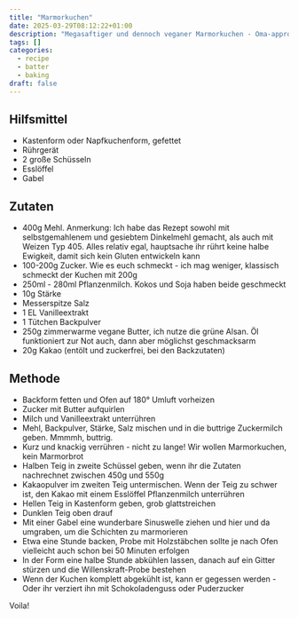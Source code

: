 ```yaml
---
title: "Marmorkuchen"
date: 2025-03-29T08:12:22+01:00
description: "Megasaftiger und dennoch veganer Marmorkuchen - Oma-approved!"
tags: []
categories:
  - recipe
  - batter
  - baking
draft: false
---
```


## Hilfsmittel

- Kastenform oder Napfkuchenform, gefettet
- Rührgerät
- 2 große Schüsseln
- Esslöffel
- Gabel

## Zutaten

- 400g Mehl. Anmerkung: Ich habe das Rezept sowohl mit selbstgemahlenem und gesiebtem Dinkelmehl gemacht, als auch mit Weizen Typ 405. Alles relativ egal, hauptsache ihr rührt keine halbe Ewigkeit, damit sich kein Gluten entwickeln kann
- 100-200g Zucker. Wie es euch schmeckt - ich mag weniger, klassisch schmeckt der Kuchen mit 200g
- 250ml - 280ml Pflanzenmilch. Kokos und Soja haben beide geschmeckt
- 10g Stärke
- Messerspitze Salz
- 1 EL Vanilleextrakt
- 1 Tütchen Backpulver
- 250g zimmerwarme vegane Butter, ich nutze die grüne Alsan. Öl funktioniert zur Not auch, dann aber möglichst geschmacksarm
- 20g Kakao (entölt und zuckerfrei, bei den Backzutaten)

## Methode

- Backform fetten und Ofen auf 180° Umluft vorheizen
- Zucker mit Butter aufquirlen
- Milch und Vanilleextrakt unterrühren
- Mehl, Backpulver, Stärke, Salz mischen und in die buttrige Zuckermilch geben. Mmmmh, buttrig.
- Kurz und knackig verrühren - nicht zu lange! Wir wollen Marmorkuchen, kein Marmorbrot
- Halben Teig in zweite Schüssel geben, wenn ihr die Zutaten nachrechnet zwischen 450g und 550g
- Kakaopulver im zweiten Teig untermischen. Wenn der Teig zu schwer ist, den Kakao mit einem Esslöffel Pflanzenmilch unterrühren
- Hellen Teig in Kastenform geben, grob glattstreichen
- Dunklen Teig oben drauf
- Mit einer Gabel eine wunderbare Sinuswelle ziehen und hier und da umgraben, um die Schichten zu marmorieren
- Etwa eine Stunde backen, Probe mit Holzstäbchen sollte je nach Ofen vielleicht auch schon bei 50 Minuten erfolgen
- In der Form eine halbe Stunde abkühlen lassen, danach auf ein Gitter stürzen und die Willenskraft-Probe bestehen
- Wenn der Kuchen komplett abgekühlt ist, kann er gegessen werden - Oder ihr verziert ihn mit Schokoladenguss oder Puderzucker

Voila!